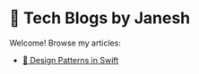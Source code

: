 # 📘 Tech Blogs by Janesh

Welcome! Browse my articles:

- [🧠 Design Patterns in Swift](https://janeshsutharios.github.io/TechBlogs/iOS/Design-Patterns-In-Swift)
